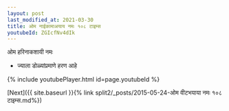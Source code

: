 ```yaml
---
layout: post
last_modified_at: 2021-03-30
title: ओम नाईकामाअयाय नमः १०८ टाइम्स
youtubeId: ZGIcfNv4dIk
---
```

 
 
 ओम हरिनाकशायी नमः  
 
 -  ज्याला डोळ्यांप्रमाणे हरण आहे 
 
  
 
  
 
 
 
 
 
 


{% include youtubePlayer.html id=page.youtubeId %}
 
[Next]({{ site.baseurl }}{% link  split2/_posts/2015-05-24-ओम वीटभयाया नमः १०८ टाइम्स.md%})
 
